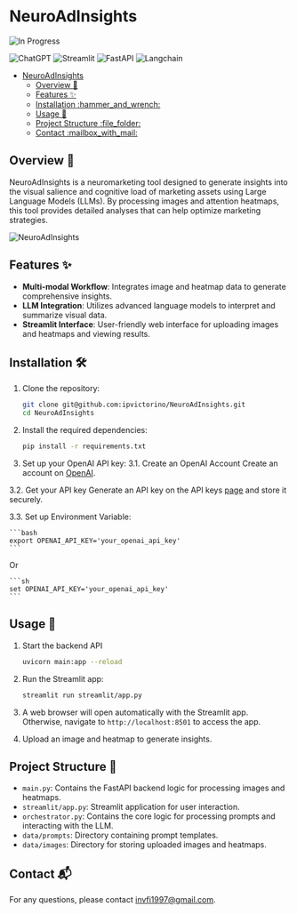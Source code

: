 # NeuroAdInsights
![In Progress](https://img.shields.io/badge/Status-In%20Progress-blue)

![ChatGPT](https://img.shields.io/badge/OpenAI-%23412991?logo=openai&logoColor=white)
![Streamlit](https://img.shields.io/badge/Streamlit-%235F4687?logo=streamlit&logoColor=white)
![FastAPI](https://img.shields.io/badge/FastAPI-%2300C7B7?logo=fastapi&logoColor=white)
![Langchain](https://img.shields.io/badge/Langchain-%23FFD166?logo=langchain&logoColor=white)

- [NeuroAdInsights](#neuroadinsights)
  - [Overview :book:](#overview-book)
  - [Features :sparkles:](#features-sparkles)
  - [Installation :hammer\_and\_wrench:](#installation-hammer_and_wrench)
  - [Usage :rocket:](#usage-rocket)
  - [Project Structure :file\_folder:](#project-structure-file_folder)
  - [Contact :mailbox\_with\_mail:](#contact-mailbox_with_mail)

## Overview :book:
NeuroAdInsights is a neuromarketing tool designed to generate insights into the visual salience and cognitive load of marketing assets using Large Language Models (LLMs). By processing images and attention heatmaps, this tool provides detailed analyses that can help optimize marketing strategies.

![NeuroAdInsights](https://github.com/user-attachments/assets/b6dcf0e3-4056-44af-b839-4fd2a97737b7)



## Features :sparkles:
- **Multi-modal Workflow**: Integrates image and heatmap data to generate comprehensive insights.
- **LLM Integration**: Utilizes advanced language models to interpret and summarize visual data.
- **Streamlit Interface**: User-friendly web interface for uploading images and heatmaps and viewing results.

## Installation :hammer_and_wrench:
1. Clone the repository:
    ```sh
    git clone git@github.com:ipvictorino/NeuroAdInsights.git
    cd NeuroAdInsights
    ```

2. Install the required dependencies:
    ```sh
    pip install -r requirements.txt
    ```

3. Set up your OpenAI API key:
3.1. Create an OpenAI Account
    Create an account on [OpenAI](https://platform.openai.com/).

3.2. Get your API key
    Generate an API key on the API keys [page](https://platform.openai.com/account/api-keys) and store it securely.

3.3. Set up Environment Variable:

    ```bash
    export OPENAI_API_KEY='your_openai_api_key'
    ```
    
  Or
    
    ```sh
    set OPENAI_API_KEY='your_openai_api_key'
    ```

## Usage :rocket:
1. Start the backend API 
    ```sh
    uvicorn main:app --reload
    ```
2. Run the Streamlit app:
    ```sh
    streamlit run streamlit/app.py
    ```
3. A web browser will open automatically with the Streamlit app. Otherwise, navigate to `http://localhost:8501` to access the app.

4. Upload an image and heatmap to generate insights.

## Project Structure :file_folder:

- `main.py`: Contains the FastAPI backend logic for processing images and heatmaps.
- `streamlit/app.py`: Streamlit application for user interaction.
- `orchestrator.py`: Contains the core logic for processing prompts and interacting with the LLM.
- `data/prompts`: Directory containing prompt templates.
- `data/images`: Directory for storing uploaded images and heatmaps.


## Contact :mailbox_with_mail:
For any questions, please contact [invfi1997@gmail.com](mailto:invfi1997@gmail.com).
